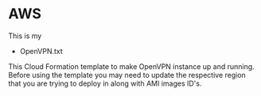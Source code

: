 # AWS

This is my 

- OpenVPN.txt

This Cloud Formation template to make OpenVPN instance up and running.
Before using the template you may need to update the respective region that you are trying to deploy in along with AMI images ID's.
